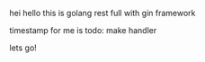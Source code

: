 hei hello
this is golang rest full with gin framework

timestamp for me is 
todo: make handler


lets go!